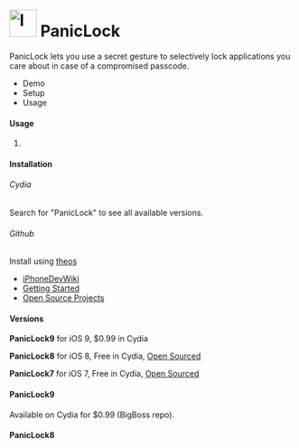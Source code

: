 <img src="http://www.google.com/images/branding/googlelogo/1x/googlelogo_white_background_color_272x92dp.png" alt="Image not found." width="48"/> PanicLock
===================

PanicLock lets you use a secret gesture to selectively lock applications you care about in case of a compromised passcode.

* Demo
* Setup
* Usage


#### Usage
1. 


#### Installation

###### Cydia
Search for "PanicLock" to see all available versions.

###### Github

Install using [theos](http://iphonedevwiki.net/index.php/Theos)
* [iPhoneDevWiki](http://iphonedevwiki.net/index.php/Main_Page)
* [Getting Started](http://iphonedevwiki.net/index.php/Getting_Started)
* [Open Source Projects](http://iphonedevwiki.net/index.php/Open_Source_Projects)




#### Versions
**PanicLock9** for iOS 9, $0.99 in Cydia

**PanicLock8** for iOS 8, Free in Cydia, [Open Sourced](https://github.com/ruslan120101/PanicLock/tree/PanicLock8)

**PanicLock7** for iOS 7, Free in Cydia, [Open Sourced](https://github.com/ruslan120101/PanicLock/tree/PanicLock7)





#### PanicLock9
Available on Cydia for $0.99 (BigBoss repo).

#### PanicLock8



